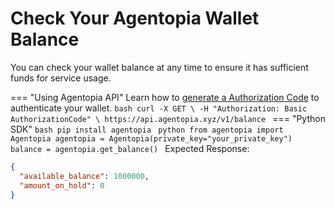 # Check Your Agentopia Wallet Balance
You can check your wallet balance at any time to ensure it has sufficient funds for service usage.

=== "Using Agentopia API"
    Learn how to [generate a Authorization Code](authentication/generate-signature.md) to authenticate your wallet.
    ```bash
    curl -X GET \
    -H "Authorization: Basic AuthorizationCode" \
    https://api.agentopia.xyz/v1/balance
    ```
=== "Python SDK"
    ```bash
    pip install agentopia
    ```
    ```python
    from agentopia import Agentopia
    agentopia = Agentopia(private_key="your_private_key")
    balance = agentopia.get_balance()
    ```
Expected Response:

```json     
{
  "available_balance": 1000000,
  "amount_on_hold": 0
}
```
